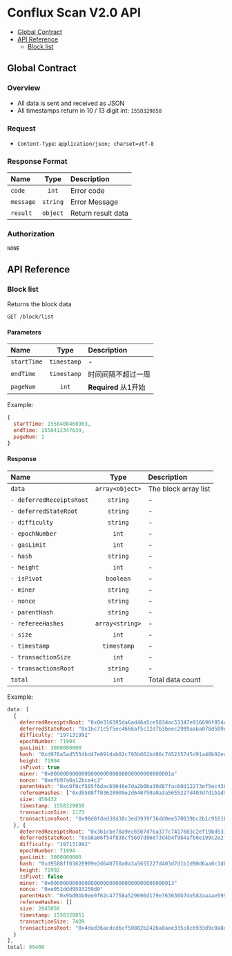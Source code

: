 # Conflux Scan V2.0 API

- [Global Contract](#global-contract)
- [API Reference](#api-reference)
  - [Block list](#block-list)

## Global Contract

### Overview

- All data is sent and received as JSON
- All timestamps return in 10 / 13 digit int: `1558329858`

### Request

- `Content-Type`: `application/json; charset=utf-8`

### Response Format

| Name | Type | Description |
| :--- | :--: | :--- |
| `code` | `int` | Error code |
| `message` | `string` | Error Message |
| `result` | `object` | Return result data |

### Authorization

`NONE`

## API Reference

### Block list

Returns the block data

```
GET /block/list
```

#### Parameters

| Name | Type | Description |
| :--- | :--: | :--- |
| `startTime` | `timestamp` | - |
| `endTime` | `timestamp` | 时间间隔不超过一周 |
| `pageNum` | `int` | **Required** 从1开始 |

Example:

```js
{
  startTime: 1558408468903,
  endTime: 1558412347639,
  pageNum: 1
}
```

#### Response

| Name | Type | Description |
| :--- | :--: | :--- |
| `data` | `array<object>` | The block array list |
| `- deferredReceiptsRoot` | `string` | - |
| `- deferredStateRoot` | `string` | - |
| `- difficulty` | `string` | - |
| `- epochNumber` | `int` | - |
| `- gasLimit` | `int` | - |
| `- hash` | `string` | - |
| `- height` | `int` | - |
| `- isPivot` | `boolean` | - |
| `- miner` | `string` | - |
| `- nonce` | `string` | - |
| `- parentHash` | `string` | - |
| `- refereeHashes` | `array<string>` | - |
| `- size` | `int` | - |
| `- timestamp` | `timestamp` | - |
| `- transactionSize` | `int` | - |
| `- transactionsRoot` | `string` | - |
| `total` | `int` | Total data count |

Example:

```js
data: [
  {
    deferredReceiptsRoot: "0x0e316395da6ad46a5ce5034ac53347e916696f854c09eaf63f905bf1d4db4198"
    deferredStateRoot: "0x1bc71c5f5ec4666af5c12d7b3beec2989aaba078d509e3a116285804d670f1d3"
    difficulty: "197131992"
    epochNumber: 71994
    gasLimit: 3000000000
    hash: "0xd978a5ad555dbd47e091dab02c795b662bd86c745215745d91a48b92ecabbe5e"
    height: 71994
    isPivot: true
    miner: "0x000000000000000000000000000000000000001a"
    nonce: "0xefb97a0a12bce4c3"
    parentHash: "0xc0f8cf505f6dac69046e7da2b0ba30d87fac60d12273ef5ec4380d83d6e91e11"
    refereeHashes: ["0xd9588ff03628909e2d640750a0a3a5655227d403d7d1b1d90d6aa0c3db1e208d",…]
    size: 450432
    timestamp: 1558329858
    transactionSize: 1173
    transactionsRoot: "0x98d8fded38d30c3ed3939f36dd0ee570039bc2b1c9161b5fcf0bbc1e18b3c3a4"
  }, {
    deferredReceiptsRoot: "0x3b1cbe78a9ec6507d76a377c7417603c2ef19bd53191ef5a54990d9ec2b438d9"
    deferredStateRoot: "0x98a06f54f838cf5697d86073d4b4f9b4afb0e199c2e2fe0914dac94a252989e9"
    difficulty: "197131992"
    epochNumber: 71994
    gasLimit: 3000000000
    hash: "0xd9588ff03628909e2d640750a0a3a5655227d403d7d1b1d90d6aa0c3db1e208d"
    height: 71992
    isPivot: false
    miner: "0x0000000000000000000000000000000000000013"
    nonce: "0xe051ddd9593259d0"
    parentHash: "0x9bd0bb0ee0f62c47758a529696d179e763630b7de582aaaae5991ce2a5decee9"
    refereeHashes: []
    size: 2845056
    timestamp: 1558329851
    transactionSize: 7409
    transactionsRoot: "0x4dad36acdcd6cf50802b2426a0aee335c8cb933d9c0a8d18747fc7fb83ef1fde"
  }
],
total: 80408
```


